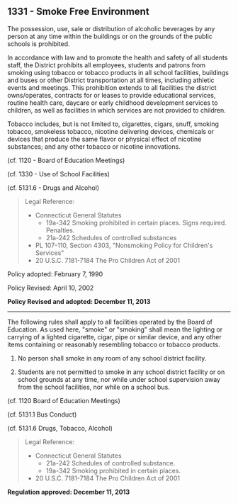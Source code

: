 ## 1331 - Smoke Free Environment

The possession, use, sale or distribution of alcoholic beverages by any person at any time within the buildings or on the grounds of the public schools is prohibited.

In accordance with law and to promote the health and safety of all students staff, the District prohibits all employees, students and patrons from smoking using tobacco or tobacco products in all school facilities, buildings and buses or other District transportation at all times, including athletic events and meetings. This prohibition extends to all facilities the district owns/operates, contracts for or leases to provide educational services, routine health care, daycare or early childhood development services to children, as well as facilities in which services are not provided to children.

Tobacco includes, but is not limited to, cigarettes, cigars, snuff, smoking tobacco, smokeless tobacco, nicotine delivering devices, chemicals or devices that produce the same flavor or physical effect of nicotine substances; and any other tobacco or nicotine innovations.

(cf. 1120 - Board of Education Meetings)

(cf. 1330 - Use of School Facilities)

(cf. 5131.6 - Drugs and Alcohol)

> Legal Reference:
> 
> * Connecticut General Statutes
>   * 19a-342 Smoking prohibited in certain places. Signs required. Penalties.
>   * 21a-242 Schedules of controlled substances
> * PL 107-110, Section 4303, "Nonsmoking Policy for Children's Services"
> * 20 U.S.C. 7181-7184 The Pro Children Act of 2001

Policy adopted:  February 7, 1990

Policy Revised:  April 10, 2002

**Policy Revised and adopted: December 11, 2013**

---

The following rules shall apply to all facilities operated by the Board of Education. As used here, "smoke" or "smoking" shall mean the lighting or carrying of a lighted cigarette, cigar, pipe or similar device, and any other items containing or reasonably resembling tobacco or tobacco products.

1.  No person shall smoke in any room of any school district facility.

2.  Students are not permitted to smoke in any school district facility or on school grounds at any time, nor while under school supervision away from the school facilities, nor while on a school bus.

(cf. 1120   Board of Education Meetings)

(cf. 5131.1   Bus Conduct)

(cf. 5131.6   Drugs, Tobacco, Alcohol)

> Legal Reference:  
> 
> * Connecticut General Statutes
>   * 21a-242 Schedules of controlled substance.
>   * 19a-342 Smoking prohibited in certain places.
> * 20 U.S.C. 7181-7184 The Pro Children Act of 2001

**Regulation approved: December 11, 2013**
